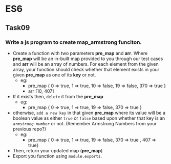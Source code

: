 # ES6
## Task09
### Write a js program to create map_armstrong funciton.

* Create a function with two parameters **pre_map** and **arr**. Where **pre_map** will be an in-built map provided to you through our test cases and **arr** will be an array of numbers. For each element from the given array, your function should check whether that element exists in your given **pre_map** as one of its **key** or not.
  * eg: 
    * pre_map { 0 => true, 1 => true, 10 => false, 19 => false, 370 => true }
    * arr [10, 407]
* If it exists then, `delete` it from the **pre_map**
  * eg:
    * pre_map { 0 => true, 1 => true, 19 => false, 370 => true }
* otherwise, `add a new key` in that given **pre_map** where its value will be a boolean value as either `true` or `false` based upon whether that key is an *`armstrong number`* or not. (Remember Armstrong Numbers from your previous repo?)
  * eg:
    * pre_map { 0 => true, 1 => true, 19 => false, 370 => true , 407 => true}
* Then, return your updated map (**pre_map**)
* Export you function using `module.exports`.